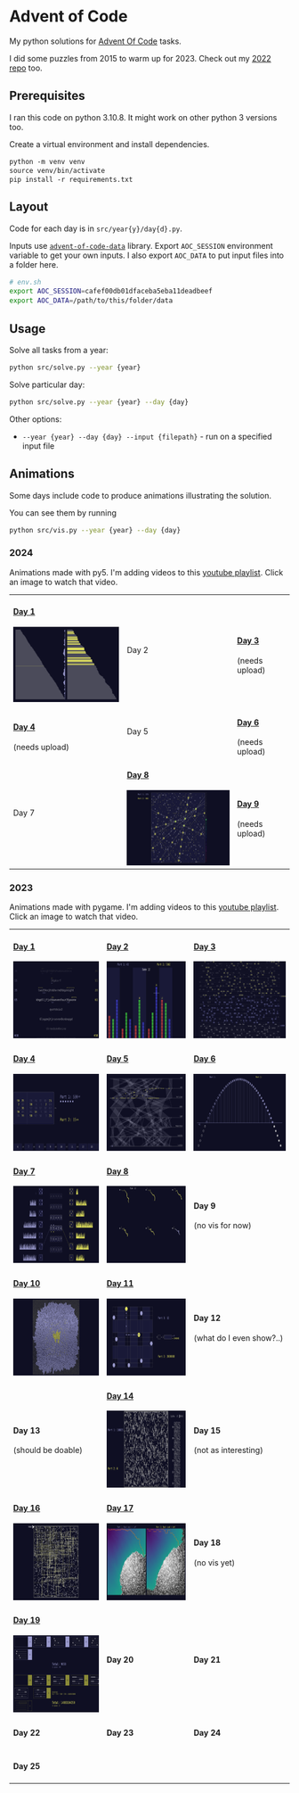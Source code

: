 # Advent of Code 

My python solutions for [Advent Of Code](https://adventofcode.com) tasks. 

I did some puzzles from 2015 to warm up for 2023. Check out my [2022 repo](https://github.com/gereleth/AdventOfCode2022) too. 

## Prerequisites

I ran this code on python 3.10.8. It might work on other python 3 versions too.

Create a virtual environment and install dependencies.

```
python -m venv venv
source venv/bin/activate
pip install -r requirements.txt
```

## Layout

Code for each day is in `src/year{y}/day{d}.py`.

Inputs use [`advent-of-code-data`](https://pypi.org/project/advent-of-code-data/) library.
Export `AOC_SESSION` environment variable to get your own inputs.
I also export `AOC_DATA` to put input files into a folder here.

```bash
# env.sh
export AOC_SESSION=cafef00db01dfaceba5eba11deadbeef
export AOC_DATA=/path/to/this/folder/data
```

## Usage

Solve all tasks from a year:

```bash
python src/solve.py --year {year}
```

Solve particular day:

```bash
python src/solve.py --year {year} --day {day}
```

Other options:

- `--year {year} --day {day} --input {filepath}` - run on a specified input file

## Animations

Some days include code to produce animations illustrating the solution.

You can see them by running

```bash
python src/vis.py --year {year} --day {day}
```

### 2024

Animations made with py5. I'm adding videos to this [youtube playlist](https://www.youtube.com/playlist?list=PLo8XMPR0L8PeHbxb70MJqsCd_hETOFbI9). Click an image to watch that video.

<table>
    <tr>
        <td>
            <h4><a href="src/year2024/day01vis.py">Day 1</a></h4>
            <a href="https://youtu.be/MIOsQXBrSvU" target="_blank" rel="noopener"><img src="outputs/2024-day01-historian-hysteria.png" height="135" width="240"></a>
        </td>
        <td>            
            Day 2
        </td>
        <td>
            <h4><a href="src/year2024/day03vis.py">Day 3</a></h4>
            (needs upload)
        </td>
    </tr>
    <tr>
        <td>
            <h4><a href="src/year2024/day04vis.py">Day 4</a></h4>
            (needs upload)
        </td>
        <td>        
            Day 5
        </td>
        <td>
            <h4><a href="src/year2024/day06vis.py">Day 6</a></h4>
            (needs upload)
        </td>
    </tr>
    <tr>
        <td>
            Day 7
        </td>
        <td>  
            <h4><a href="src/year2024/day08vis.py">Day 8</a></h4>
            <a href="https://youtu.be/OKk7IBs2s_k" target="_blank" rel="noopener"><img src="outputs/2024-day08-resonant-collinearity.png" height="135" width="240"></a>
        </td>
        <td>
        <h4><a href="src/year2024/day09vis.py">Day 9</a></h4>
            (needs upload)
        </td>
    </tr>
</table>

### 2023

Animations made with pygame. I'm adding videos to this [youtube playlist](https://www.youtube.com/playlist?list=PLo8XMPR0L8PcIiGtLllA7r3llWXHP3I_7). Click an image to watch that video.

<table>
    <tr>
        <td>
            <h4><a href="src/year2023/day01vis.py">Day 1</a></h4>
            <a href="https://youtu.be/9hk2N5j0_YE" target="_blank" rel="noopener"><img src="outputs/2023-day01-trebuchet.png" height="138" width="185"></a>
        </td>
        <td>            
            <h4><a href="src/year2023/day02vis.py">Day 2</a></h4>
            <a href="https://youtu.be/kaY-e_vGzg4" target="_blank" rel="noopener"><img src="outputs/2023-day02-cube-conundrum.png" height="138" width="246"></a>
        </td>
        <td>
            <h4><a href="src/year2023/day03vis.py">Day 3</a></h4>
            <a href="https://youtu.be/6he5Wah7WBg" target="_blank" rel="noopener"><img src="outputs/2023-day03-gear-ratios.png" height="138" width="246"></a>
        </td>
    </tr>
    <tr>
        <td>
            <h4><a href="src/year2023/day04vis.py">Day 4</a></h4>
            <a href="https://youtu.be/CzSTY_7OMws" target="_blank" rel="noopener"><img src="outputs/2023-day04-scratchcards.png" height="138" width="246"></a>
        </td>
        <td>        
            <h4><a href="src/year2023/day05vis.py">Day 5</a></h4>
            <a href="https://youtu.be/noSUwk0vDqQ" target="_blank" rel="noopener"><img src="outputs/2023-day05-if-you-give-a-seed-a-fertilizer.png" height="138" width="246"></a>    
        </td>
        <td>
            <h4><a href="src/year2023/day06vis.py">Day 6</a></h4>
            <a href="https://youtu.be/cMvW4DCkeoc" target="_blank" rel="noopener"><img src="outputs/2023-day06-wait-for-it.png" height="138" width="246"></a>  
        </td>
    </tr>
    <tr>
        <td>
            <h4><a href="src/year2023/day07vis.py">Day 7</a></h4>
            <a href="https://youtu.be/I8h9GvjeJ8g" target="_blank" rel="noopener"><img src="outputs/2023-day07-camel-cards.png" height="138" width="246"></a>
        </td>
        <td>  
            <h4><a href="src/year2023/day08vis.py">Day 8</a></h4>
            <a href="https://youtu.be/76pq7DGtRfE" target="_blank" rel="noopener"><img src="outputs/2023-day08-haunted-wasteland.png" height="138" width="246"></a>
        </td>
        <td>
            <h4>Day 9</a></h4>
            (no vis for now)
        </td>
    </tr>
        <tr>
        <td>
            <h4><a href="src/year2023/day10vis.py">Day 10</a></h4>
            <a href="https://youtu.be/bKFK0A10yi4" target="_blank" rel="noopener"><img src="outputs/2023-day10-pipe-maze.png" height="138" width="246"></a>
        </td>
        <td>
            <h4><a href="src/year2023/day11vis.py">Day 11</a></h4>
            <a href="https://youtu.be/zbFeoUQiC9E" target="_blank" rel="noopener"><img src="outputs/2023-day11-cosmic-expansion.png" height="138" width="246"></a>
        </td>
        <td>
            <h4>Day 12</a></h4>
            (what do I even show?..)
        </td>
    </tr>
    <tr>
        <td>
            <h4>Day 13</a></h4>
            (should be doable)
        </td>
        <td>
            <h4><a href="src/year2023/day14vis.py">Day 14</a></h4>
            <a href="https://youtu.be/DY3gP2WB-oo" target="_blank" rel="noopener"><img src="outputs/2023-day14-parabolic-reflector-dish.png" height="138" width="246"></a>
        </td>
        <td>            
        <h4>Day 15</a></h4>
            (not as interesting)
        </td>
    </tr>
    <tr>
        <td>
            <h4><a href="src/year2023/day16vis.py">Day 16</a></h4>
            <a href="https://youtu.be/on7ic1wlp7A" target="_blank" rel="noopener"><img src="outputs/2023-day16-the-floor-will-be-lava.png" height="138" width="246"></a>
        </td>
        <td>
            <h4><a href="src/year2023/day17vis.py">Day 17</a></h4>
            <a href="https://youtu.be/GhkrkVj8ODk" target="_blank" rel="noopener"><img src="outputs/2023-day17-clumsy-crucible.png" height="138" width="246"></a>
        </td>
        <td>
            <h4>Day 18</a></h4>
            (no vis yet)
        </td>
    </tr>
    <tr>
        <td>
            <h4><a href="src/year2023/day19vis.py">Day 19</a></h4>
            <a href="https://youtu.be/WqCZB9lt1vI" target="_blank" rel="noopener"><img src="outputs/2023-day19-aplenty.png" height="138" width="246"></a>
        </td>
        <td>
            <h4>Day 20</a></h4>
        </td>
        <td>
            <h4>Day 21</a></h4>
        </td>
    </tr>
    <tr>
        <td>
            <h4>Day 22</a></h4>
        </td>
        <td>
            <h4>Day 23</a></h4>
        </td>
        <td>
            <h4>Day 24</a></h4>
        </td>
    </tr>
    <tr>
        <td>
            <h4>Day 25</a></h4>
        </td>
        <td>
        </td>
        <td>
        </td>
    </tr>
</table>
